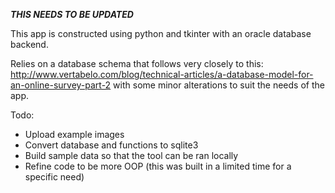 ***THIS NEEDS TO BE UPDATED***

This app is constructed using python and tkinter with an oracle database backend. 

Relies on a database schema that follows very closely to this: 
http://www.vertabelo.com/blog/technical-articles/a-database-model-for-an-online-survey-part-2 
with some minor alterations to suit the needs of the app.

Todo: 
- Upload example images
- Convert database and functions to sqlite3 
- Build sample data so that the tool can be ran locally
- Refine code to be more OOP (this was built in a limited time for a specific need)
